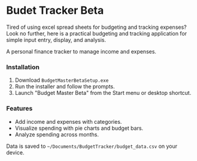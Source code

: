 # Budet Tracker Beta #

Tired of using excel spread sheets for budgeting and tracking expenses? Look no further, here is a practical budgeting and tracking application for simple input entry, display, and analysis.


A personal finance tracker to manage income and expenses.

### Installation
1. Download `BudgetMasterBetaSetup.exe` 
2. Run the installer and follow the prompts.
3. Launch "Budget Master Beta" from the Start menu or desktop shortcut.

### Features
- Add income and expenses with categories.
- Visualize spending with pie charts and budget bars.
- Analyze spending across months.

Data is saved to `~/Documents/BudgetTracker/budget_data.csv` on your device.
